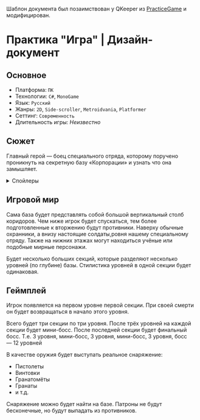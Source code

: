 Шаблон документа был позаимствован у QKeeper из [PracticeGame](https://github.com/QKeeper/PracticeGame) и модифицирован.
# Практика "Игра" | Дизайн-документ
## Основное
- Платформа: `ПК`
- Технологии: `C#`, `MonoGame`
- Язык: `Русский`
- Жанры: `2D`, `Side-scroller`, `Metroidvania`, `Platformer`
- Сеттинг: `Современность`
- Длительность игры: _Неизвестно_

## Сюжет
Главный герой — боец специального отряда, которому поручено проникнуть на секретную
базу «Корпорации» и узнать что она замышляет.

<details>
  <summary>Спойлеры</summary>
  
  Естественно они там не лекарство от всех болезней делают! Игроку
  придётся остановить ядерную катастрофу и разрушить планы «Корпорации».
  
</details>

## Игровой мир
Сама база будет представлять собой большой вертикальный столб коридоров.
Чем ниже игрок будет спускаться, тем более подготовленные к вторжению
будут противники. Наверху обычные охранники, а внизу настоящие солдаты,ровня нашему специальному отряду. Также на нижних этажах могут
находиться учёные или подобные мирные персонажи.

Будет несколько больших секций, которые разделяют несколько уровней
(по глубине) базы. Стилистика уровней в одной секции будет одинаковая.

## Геймплей
Игрок появляется на первом уровне первой секции. При своей смерти он
будет возвращаться в начало этого уровня.

Всего будет три секции по три уровня. После трёх уровней на каждой
секции будет мини-босс. После последней секции будет финальный босс. Т.е. 3 уровня, мини-босс, 3 уровня, мини-босс, 3 уровня, босс — 12 уровней

В качестве оружия будет выступать реальное снаряжение:
 - Пистолеты
 - Винтовки
 - Гранатомёты
 - Гранаты
 - и т.д.

 Снаряжение можно будет найти на базе. Патроны не будут бесконечные, но будут выпадать из противников. 
